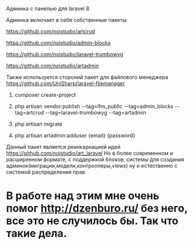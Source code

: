 Админка с панелью для laravel 8

Админка включает в себя собственные пакеты:

https://github.com/noistudio/artcrud

https://github.com/noistudio/admin-blocks

https://github.com/noistudio/laravel-trumbowyg

https://github.com/noistudio/artadmin



Также используется стороний пакет для файлового менеджера 
https://github.com/UniSharp/laravel-filemanager

1.  composer create-project
2. php artisan vendor:publish --tag=lfm_public --tag=admin_blocks --tag=artcrud --tag=laravel-trumbowyg --tag=artadmin

3.  php artisan migrate
4.  php artisan artadmin:adduser {email} {password}


Данный пакет является реинкарнацией идей https://github.com/noistudio/art_laravel
Но в более современном и расширенном формате, с поддержкой блоков, системы для создания  админок(миграции,модели,контроллеры,views)
ну и естественно с системой распределения прав

# В работе над этим мне очень помог http://dzenburo.ru/ без него, все это не случилось бы. Так что такие дела.


